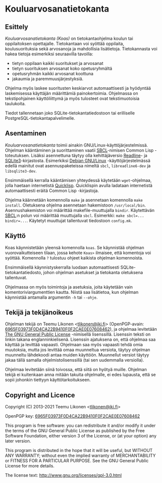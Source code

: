 Kouluarvosanatietokanta
=======================


Esittely
--------

_Kouluarvosanatietokanta_ _(Koas)_ on tietokantaohjelma koulun tai
oppilaitoksen opettajalle. Tietokantaan voi syöttää oppilaita,
koulusuorituksia sekä arvosanoja ja mahdollisia lisätietoja.
Tietokannasta voi hakea tietoja esimerkiksi seuraavilla tavoilla:

  * tietyn oppilaan kaikki suoritukset ja arvosanat
  * tietyn suorituksen arvosanat koko opetusryhmältä
  * opetusryhmän kaikki arvosanat koottuna
  * jakaumia ja paremmuusjärjestyksiä.

Ohjelma myös laskee suoritusten keskiarvot automaattisesti ja hyödyntää
laskemisessa käyttäjän määrittämiä painokertoimia. Ohjelmassa on
tekstipohjainen käyttöliittymä ja myös tulosteet ovat tekstimuotoisia
taulukoita.

Tiedot tallennetaan joko SQLite-tietokantatiedostoon tai erilliselle
PostgreSQL-tietokantapalvelimelle.


Asentaminen
-----------

_Kouluarvosanatietokanta_ toimii ainakin GNU/Linux-käyttöjärjestelmissä.
Ohjelman kääntäminen ja suorittaminen vaatii [SBCL][]-nimisen Common
Lisp -toteutuksen. Lisäksi asennettuna täytyy olla kehittäjäversio
[Readline][]- ja [SQLite3][]-kirjastosta. Esimerkiksi [Debian
GNU/Linux][Debian] -käyttöjärjestelmässä edellä mainitut ovat
asennuspaketeissa nimeltä `sbcl`, `libreadline6-dev` ja
`libsqlite3-dev`.

Ensimmäisellä kerralla kääntämisen yhteydessä käytetään `wget`-ohjelmaa,
jolla haetaan internetistä [Quicklisp][QL]. Quicklispin avulla ladataan
internetistä automaattisesti eräitä Common Lisp -kirjastoja.

Ohjelma käännetään komennolla `make` ja asennetaan komennolla `make
install`. Oletuksena ohjelma asennetaan hakemistoon `/usr/local/bin`.
Asennushakemiston voi määrittää makefile-muuttujalla `bindir`.
Käytettävän [SBCL][]:n polun voi määrittää muuttujalla `sbcl`.
Esimerkki: `make sbcl=... bindir=...`. Käytetyt muuttujat tallentuvat
tiedostoon `config.mk`.


[SBCL]:     http://www.sbcl.org/
[Readline]: http://www.gnu.org/software/readline/
[SQLite3]:  http://www.sqlite.org/
[Debian]:   http://www.debian.org/
[QL]:       http://www.quicklisp.org/


Käyttö
------

Koas käynnistetään yleensä komennolla `koas`. Se käynnistää ohjelman
vuorovaikutteiseen tilaan, jossa kehote `Koas>` ilmaisee, että komentoja
voi syöttää. Komennolla `?` tulostuu ohjeet kaikista ohjelman
komennoista.

Ensimmäisellä käynnistyskerralla luodaan automaattisesti
SQLite-tietokantatiedosto, johon ohjelman asetukset ja tietokanta
oletuksena tallentuvat.

Ohjelmassa on myös toimintoja ja asetuksia, joita käytetään vain
komentoriviargumenttien kautta. Niistä saa lisätietoa, kun ohjelman
käynnistää antamalla argumentin `-h` tai `--ohje`.


Tekijä ja tekijänoikeus
-----------------------

Ohjelman tekijä on Teemu Likonen <<tlikonen@iki.fi>> (OpenPGP-avain:
[6965F03973F0D4CA22B9410F0F2CAE0E07608462][PGP]), ja ohjelmaa levitetään
[The GNU General Public License][GPL] -nimisellä lisenssillä. Lisenssin
teksti on linkin takana englanninkielisenä. Lisenssin ajatuksena on,
että ohjelmaa saa käyttää ja levittää vapaasti. Ohjelmaan saa myös
vapaasti tehdä omia muutoksia, mutta jos levittää omaa muunneltua
versiota, täytyy ohjelman muunneltu lähdekoodi antaa muiden käyttöön.
Muunnellut versiot täytyy jakaa tällä samalla ohjelmistolisenssillä (tai
sen uudemmalla versiolla).

Ohjelmaa levitetään siinä toivossa, että siitä on hyötyä muille.
Ohjelman tekijä ei kuitenkaan anna mitään takuita ohjelmalle, ei edes
lupausta, että se sopii johonkin tiettyyn käyttötarkoitukseen.

[GPL]: http://www.gnu.org/licenses/gpl-3.0.html
[PGP]: http://www.iki.fi/tlikonen/pgp-key.asc


Copyright and Licence
---------------------

Copyright (C) 2013-2021 Teemu Likonen <<tlikonen@iki.fi>>

OpenPGP key: [6965F03973F0D4CA22B9410F0F2CAE0E07608462][PGP]

This program is free software: you can redistribute it and/or modify it
under the terms of the GNU General Public License as published by the
Free Software Foundation, either version 3 of the License, or (at your
option) any later version.

This program is distributed in the hope that it will be useful, but
WITHOUT ANY WARRANTY; without even the implied warranty of
MERCHANTABILITY or FITNESS FOR A PARTICULAR PURPOSE. See the GNU General
Public License for more details.

The license text: <http://www.gnu.org/licenses/gpl-3.0.html>
